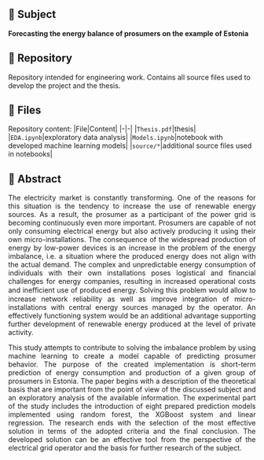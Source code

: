 ## :small_blue_diamond: Subject
**Forecasting the energy balance of prosumers on the example of Estonia**

## :small_blue_diamond: Repository
Repository intended for engineering work. Contains all source files used to develop the project and the thesis.

## :small_blue_diamond: Files
Repository content:
|File|Content|
|-|-|
|`Thesis.pdf`|thesis|
|`EDA.ipynb`|exploratory data analysis|
|`Models.ipynb`|notebook with developed machine learning models|
|`source/*`|additional source files used in notebooks|

## :small_blue_diamond: Abstract

<div style="text-align: justify">
The electricity market is constantly transforming. One of the reasons for this situation is the tendency
to increase the use of renewable energy sources. As a result, the prosumer as a participant of the power
grid is becoming continuously even more important. Prosumers are capable of not only consuming
electrical energy but also actively producing it using their own micro-installations. The consequence
of the widespread production of energy by low-power devices is an increase in the problem of the
energy imbalance, i.e. a situation where the produced energy does not align with the actual demand.
The complex and unpredictable energy consumption of individuals with their own installations poses
logistical and financial challenges for energy companies, resulting in increased operational costs and
ineﬀicient use of produced energy. Solving this problem would allow to increase network reliability
as well as improve integration of micro-installations with central energy sources managed by the
operator. An effectively functioning system would be an additional advantage supporting further
development of renewable energy produced at the level of private activity.

This study attempts to contribute to solving the imbalance problem by using machine learning to
create a model capable of predicting prosumer behavior. The purpose of the created implementation is
short-term prediction of energy consumption and production of a given group of prosumers in Estonia.
The paper begins with a description of the theoretical basis that are important from the point of view
of the discussed subject and an exploratory analysis of the available information. The experimental
part of the study includes the introduction of eight prepared prediction models implemented using
random forest, the XGBoost system and linear regression. The research ends with the selection of
the most effective solution in terms of the adopted criteria and the final conclusion. The developed
solution can be an effective tool from the perspective of the electrical grid operator and the basis for
further research of the subject.
</div>
